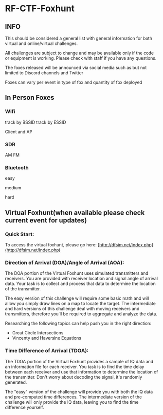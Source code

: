 # RF-CTF-Foxhunt

## INFO

This should be considered a general list with general information for both virtual and online/virtual challenges.

All challenges are subject to change and may be available only if the code or equipment is working.
Please check with staff if you have any questions.

The foxes released will be announced via social media such as but not limited to Discord channels and Twitter

Foxes can vary per event in type of fox and quantity of fox deployed



## In Person Foxes

### Wifi
track by BSSID
track by ESSID

Client and AP

### SDR
AM
FM


### Bluetooth

easy

medium

hard

















## Virtual Foxhunt(when available please check current event for updates)
### Quick Start:
To access the virtual foxhunt, please go here: [http://dfsim.net/index.php](http://dfsim.net/index.php)

### Direction of Arrival (DOA)/Angle of Arrival (AOA):
The DOA portion of the Virtual Foxhunt uses simulated transmitters and receivers. You are provided with receiver location and signal angle of arrival data. Your task is to collect and process that data to determine the location of the transmitter.

The easy version of this challenge will require some basic math and will allow you simply draw lines on a map to locate the target. The intermediate and hard versions of this challenge deal with moving receivers and transmitters, therefore you'll be required to aggregate and analyze the data.

Researching the following topics can help push you in the right direction:
- Great Circle Intersections
- Vincenty and Haversine Equations

### Time Difference of Arrival (TDOA):
The TDOA portion of the Virtual Foxhunt provides a sample of IQ data and an information file for each receiver. You task is to find the time delay between each receiver and use that information to determine the location of the transmitter. Don't worry about decoding the signal, it's randomly generated.

The "easy" version of the challenge will provide you with both the IQ data and pre-computed time differences. The intermediate version of the challenge will only provide the IQ data, leaving you to find the time difference yourself.
